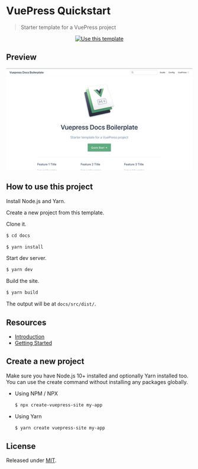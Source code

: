 # VuePress Quickstart
> Starter template for a VuePress project


<div align="center">

[![Use this template](https://img.shields.io/badge/Use_this_template-2ea44f?style=for-the-badge&logo=github)](https://github.com/MichaelCurrin/node-project-template/generate)

</div>


## Preview

<div align="center">
    <img src="/sample.png" alt="Sample screenshot" title="Sample screenshot" />
</div>


## How to use this project

Install Node.js and Yarn.

Create a new project from this template.

Clone it.

```sh
$ cd docs
```

```sh
$ yarn install
```

Start dev server.

```sh
$ yarn dev
```

Build the site.

```sh
$ yarn build
```

The output will be at `docs/src/dist/`.


## Resources

- [Introduction](https://vuepress.vuejs.org/guide/)
- [Getting Started](https://vuepress.vuejs.org/guide/getting-started.html)


## Create a new project

Make sure you have Node.js 10+ installed and optionally Yarn installed too. You can use the create command without installing any packages globally.

- Using NPM / NPX
    ```sh
    $ npx create-vuepress-site my-app
    ```
- Using Yarn
    ```sh
    $ yarn create vuepress-site my-app
    ```


## License

Released under [MIT](/LICENSE).
